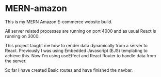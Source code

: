 # MERN-amazon

This is my MERN Amazon E-commerce website build. 

All server related processes are running on port 4000 and as usual React is running on 3000. 

This project taught me how to render data dynamically from a server to React. Previously I was using Embedded Javascript (EJS) templating to achieve this. Now I'm using
useEffect and React Router to handle data from the server.

So far I have created Basic routes and have finished the navbar.
